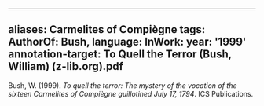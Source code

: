 
---
aliases: Carmelites of Compiègne
tags: 
AuthorOf: Bush, 
language: 
InWork: 
year: '1999'
annotation-target: To Quell the Terror (Bush, William) (z-lib.org).pdf
---

Bush, W. (1999). _To quell the terror: The mystery of the vocation of the sixteen Carmelites of Compiègne guillotined July 17, 1794_. ICS Publications.
